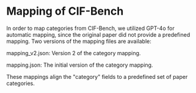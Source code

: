 # Mapping of CIF-Bench

In order to map categories from CIF-Bench, we utilized GPT-4o for automatic mapping, since the original paper did not provide a predefined mapping. Two versions of the mapping files are available:

mapping_v2.json: Version 2 of the category mapping.

mapping.json: The initial version of the category mapping.

These mappings align the "category" fields to a predefined set of paper categories.


